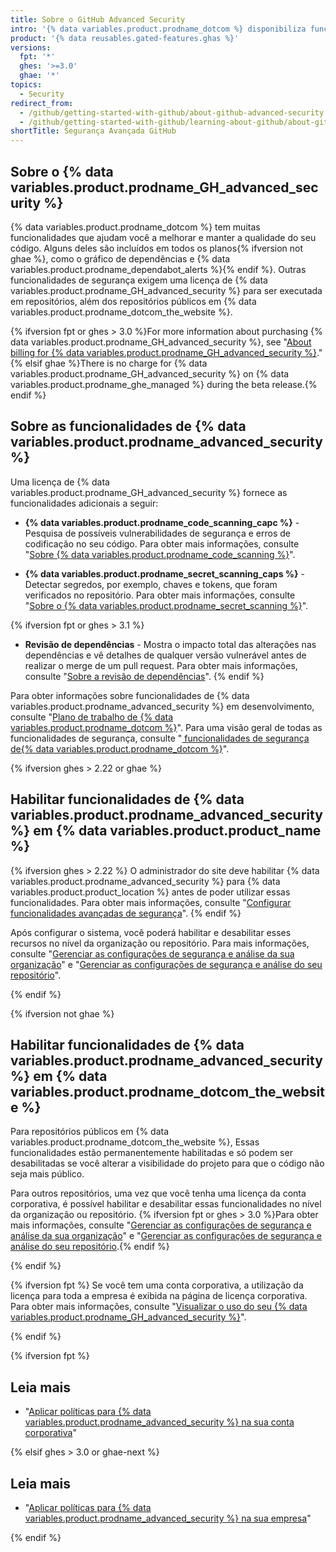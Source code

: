 ```yaml
---
title: Sobre o GitHub Advanced Security
intro: '{% data variables.product.prodname_dotcom %} disponibiliza funcionalidades extras de segurança para os clientes sob uma licença de {% data variables.product.prodname_advanced_security %}.{% ifversion fpt %} Esses recursos também estão habilitados para repositórios públicos em {% data variables.product.prodname_dotcom_the_website %}.{% endif %}'
product: '{% data reusables.gated-features.ghas %}'
versions:
  fpt: '*'
  ghes: '>=3.0'
  ghae: '*'
topics:
  - Security
redirect_from:
  - /github/getting-started-with-github/about-github-advanced-security
  - /github/getting-started-with-github/learning-about-github/about-github-advanced-security
shortTitle: Segurança Avançada GitHub
---
```


## Sobre o {% data variables.product.prodname_GH_advanced_security %}

{% data variables.product.prodname_dotcom %} tem muitas funcionalidades que ajudam você a melhorar e manter a qualidade do seu código. Alguns deles são incluídos em todos os planos{% ifversion not ghae %}, como o gráfico de dependências e {% data variables.product.prodname_dependabot_alerts %}{% endif %}. Outras funcionalidades de segurança exigem uma licença de {% data variables.product.prodname_GH_advanced_security %} para ser executada em repositórios, além dos repositórios públicos em {% data variables.product.prodname_dotcom_the_website %}.

{% ifversion fpt or ghes > 3.0 %}For more information about purchasing {% data variables.product.prodname_GH_advanced_security %}, see "[About billing for {% data variables.product.prodname_GH_advanced_security %}](/billing/managing-billing-for-github-advanced-security/about-billing-for-github-advanced-security)."{% elsif ghae %}There is no charge for {% data variables.product.prodname_GH_advanced_security %} on {% data variables.product.prodname_ghe_managed %} during the beta release.{% endif %}

## Sobre as funcionalidades de {% data variables.product.prodname_advanced_security %}

Uma licença de {% data variables.product.prodname_GH_advanced_security %} fornece as funcionalidades adicionais a seguir:

- **{% data variables.product.prodname_code_scanning_capc %}** - Pesquisa de possíveis vulnerabilidades de segurança e erros de codificação no seu código. Para obter mais informações, consulte "[Sobre {% data variables.product.prodname_code_scanning %}](/github/finding-security-vulnerabilities-and-errors-in-your-code/about-code-scanning)".

- **{% data variables.product.prodname_secret_scanning_caps %}** - Detectar segredos, por exemplo, chaves e tokens, que foram verificados no repositório. Para obter mais informações, consulte "[Sobre o {% data variables.product.prodname_secret_scanning %}](/github/administering-a-repository/about-secret-scanning)".

{% ifversion fpt or ghes > 3.1 %}
- **Revisão de dependências** - Mostra o impacto total das alterações nas dependências e vê detalhes de qualquer versão vulnerável antes de realizar o merge de um pull request. Para obter mais informações, consulte "[Sobre a revisão de dependências](/code-security/supply-chain-security/about-dependency-review)".
{% endif %}

Para obter informações sobre funcionalidades de {% data variables.product.prodname_advanced_security %} em desenvolvimento, consulte "[Plano de trabalho de {% data variables.product.prodname_dotcom %}](https://github.com/github/roadmap)". Para uma visão geral de todas as funcionalidades de segurança, consulte "[ funcionalidades de segurança de{% data variables.product.prodname_dotcom %}](/code-security/getting-started/github-security-features)".

{% ifversion ghes > 2.22 or ghae %}
## Habilitar funcionalidades de {% data variables.product.prodname_advanced_security %} em {% data variables.product.product_name %}

{% ifversion ghes > 2.22 %}
O administrador do site deve habilitar {% data variables.product.prodname_advanced_security %} para {% data variables.product.product_location %} antes de poder utilizar essas funcionalidades. Para obter mais informações, consulte "[Configurar funcionalidades avançadas de segurança](/admin/configuration/configuring-advanced-security-features)".
{% endif %}

Após configurar o sistema, você poderá habilitar e desabilitar esses recursos no nível da organização ou repositório. Para mais informações, consulte "[Gerenciar as configurações de segurança e análise da sua organização](/organizations/keeping-your-organization-secure/managing-security-and-analysis-settings-for-your-organization)" e "[Gerenciar as configurações de segurança e análise do seu repositório](/github/administering-a-repository/managing-security-and-analysis-settings-for-your-repository)".

{% endif %}

{% ifversion not ghae %}
## Habilitar funcionalidades de {% data variables.product.prodname_advanced_security %} em {% data variables.product.prodname_dotcom_the_website %}

Para repositórios públicos em {% data variables.product.prodname_dotcom_the_website %}, Essas funcionalidades estão permanentemente habilitadas e só podem ser desabilitadas se você alterar a visibilidade do projeto para que o código não seja mais público.

Para outros repositórios, uma vez que você tenha uma licença da conta corporativa, é possível habilitar e desabilitar essas funcionalidades no nível da organização ou repositório. {% ifversion fpt or ghes > 3.0 %}Para obter mais informações, consulte "[Gerenciar as configurações de segurança e análise da sua organização](/organizations/keeping-your-organization-secure/managing-security-and-analysis-settings-for-your-organization)" e "[Gerenciar as configurações de segurança e análise do seu repositório](/github/administering-a-repository/managing-security-and-analysis-settings-for-your-repository).{% endif %}

{% endif %}

{% ifversion fpt %}
Se você tem uma conta corporativa, a utilização da licença para toda a empresa é exibida na página de licença corporativa. Para obter mais informações, consulte "[Visualizar o uso do seu {% data variables.product.prodname_GH_advanced_security %}](/billing/managing-licensing-for-github-advanced-security/viewing-your-github-advanced-security-usage)".

{% endif %}

{% ifversion fpt %}

## Leia mais

- "[Aplicar políticas para {% data variables.product.prodname_advanced_security %} na sua conta corporativa](/github/setting-up-and-managing-your-enterprise/enforcing-policies-for-advanced-security-in-your-enterprise-account)"

{% elsif ghes > 3.0 or ghae-next %}

## Leia mais

- "[Aplicar políticas para {% data variables.product.prodname_advanced_security %} na sua empresa](/admin/policies/enforcing-policies-for-advanced-security-in-your-enterprise)"

{% endif %}

